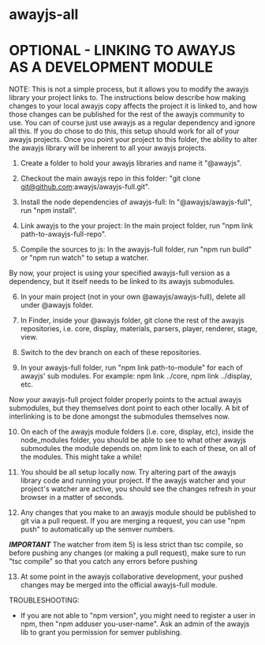 awayjs-all
==========

OPTIONAL - LINKING TO AWAYJS AS A DEVELOPMENT MODULE
====================================================

NOTE: This is not a simple process, but it allows you to modify the awayjs library your project links to. The instructions below describe how making changes to your local awayjs copy affects 
the project it is linked to, and how those changes can be published for the rest of the awayjs community to use. You can of course just use awayjs as a regular dependency and ignore all this.
If you do chose to do this, this setup should work for all of your awayjs projects. Once you point your project to this folder, the ability to alter the awayjs library will be inherent to all your awayjs projects.

1) Create a folder to hold your awayjs libraries and name it "@awayjs".

2) Checkout the main awayjs repo in this folder: "git clone git@github.com:awayjs/awayjs-full.git".

3) Install the node dependencies of awayjs-full: In "@awayjs/awayjs-full", run "npm install".

4) Link awayjs to the your project: In the main project folder, run "npm link path-to-awayjs-full-repo".

5) Compile the sources to js: In the awayjs-full folder, run "npm run build" or "npm run watch" to setup a watcher.

By now, your project is using your specified awayjs-full version as a dependency, but it itself needs to be linked to its awayjs submodules.

6) In your main project (not in your own @awayjs/awayjs-full), delete all under @awayjs folder.

7) In Finder, inside your @awayjs folder, git clone the rest of the awayjs repositories, i.e. core, display, materials, parsers, player, renderer, stage, view.

8) Switch to the dev branch on each of these repositories.

9) In your awayjs-full folder, run "npm link path-to-module" for each of awayjs' sub modules. For example: npm link ../core, npm link ../display, etc.

Now your awayjs-full project folder properly points to the actual awayjs submodules, but they themselves dont point to each other locally. A bit of interlinking is 
to be done amongst the submodules themselves now.

10) On each of the awayjs module folders (i.e. core, display, etc), inside the node_modules folder, you should be able to see to what other awayjs submodules the module depends on.
npm link to each of these, on all of the modules. This might take a while!

11) You should be all setup locally now. Try altering part of the awayjs library code and running your project. If the awayjs watcher and your project's watcher are active, 
you should see the changes refresh in your browser in a matter of seconds.

12) Any changes that you make to an awayjs module should be published to git via a pull request. If you are merging a request, you can use "npm push" to automatically up the semver numbers.

***IMPORTANT*** 
The watcher from item 5) is less strict than tsc compile, so before pushing any changes (or making a pull request), make sure to run "tsc compile" so that you catch any errors before pushing

13) At some point in the awayjs collaborative development, your pushed changes may be merged into the official awayjs-full module.

TROUBLESHOOTING:
- If you are not able to "npm version", you might need to register a user in npm, then "npm adduser you-user-name". Ask an admin of the awayjs lib
to grant you permission for semver publishing.